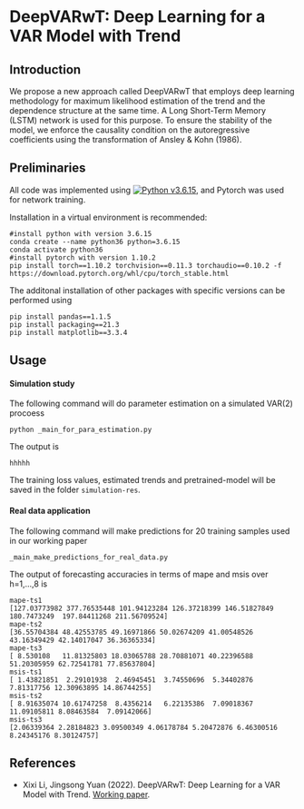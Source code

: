 # DeepVARwT: Deep Learning for a VAR Model with Trend
## Introduction
We propose a new approach called DeepVARwT that employs deep learning methodology for maximum likelihood estimation of the trend and the dependence structure at the same time. A Long Short-Term Memory (LSTM) network is used for this purpose. To ensure the stability of the model, we enforce the causality condition on the autoregressive coefficients using the transformation of Ansley & Kohn (1986). 

## Preliminaries
All code was implemented using 
[![Python v3.6.15](https://img.shields.io/badge/python-v3.6.15-blue.svg)](https://www.python.org/downloads/release/python-3615/), and Pytorch was used for network training.

Installation in a virtual environment is recommended:
```
#install python with version 3.6.15
conda create --name python36 python=3.6.15
conda activate python36
#install pytorch with version 1.10.2
pip install torch==1.10.2 torchvision==0.11.3 torchaudio==0.10.2 -f https://download.pytorch.org/whl/cpu/torch_stable.html
```

The additonal installation of other packages with specific versions can be performed using
```
pip install pandas==1.1.5 
pip install packaging==21.3 
pip install matplotlib==3.3.4
```
## Usage
#### Simulation study
The following command will do parameter estimation on a simulated VAR(2) procoess
```
python _main_for_para_estimation.py
```
The output is 
```
hhhhh
```
The training loss values, estimated trends and pretrained-model will be saved in the folder `simulation-res`.
#### Real data application
The following command will make predictions for 20 training samples used in our working paper
```
_main_make_predictions_for_real_data.py
```
The output of forecasting accuracies in terms of mape and msis over h=1,...,8 is 
```
mape-ts1
[127.03773982 377.76535448 101.94123284 126.37218399 146.51827849 180.7473249  197.84411268 211.56709524]
mape-ts2
[36.55704384 48.42553785 49.16971866 50.02674209 41.00548526 43.16349429 42.14017047 36.36365334]
mape-ts3
[ 8.530108   11.81325803 18.03065788 28.70881071 40.22396588 51.20305959 62.72541781 77.85637804]
msis-ts1
[ 1.43821851  2.29101938  2.46945451  3.74550696  5.34402876  7.81317756 12.30963895 14.86744255]
msis-ts2
[ 8.91635074 10.61747258  8.4356214   6.22135386  7.09018367 11.09105811 8.08463584  7.09142066]
msis-ts3
[2.06339364 2.28184823 3.09500349 4.06178784 5.20472876 6.46300516 8.24345176 8.30124757]
```

References
----------

- Xixi Li, Jingsong Yuan (2022).  DeepVARwT: Deep Learning for a VAR Model with Trend.  [Working paper]().


